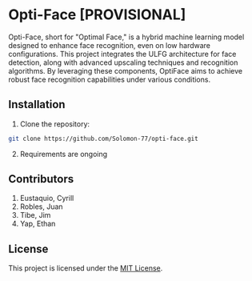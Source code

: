# Opti-Face [PROVISIONAL]

Opti-Face, short for "Optimal Face," is a hybrid machine learning model designed to enhance face recognition, even on low hardware configurations. This project integrates the ULFG architecture for face detection, along with advanced upscaling techniques and recognition algorithms. By leveraging these components, OptiFace aims to achieve robust face recognition capabilities under various conditions.

## Installation

1. Clone the repository:
```bash
git clone https://github.com/Solomon-77/opti-face.git
```
2. Requirements are ongoing

## Contributors

1. Eustaquio, Cyrill
2. Robles, Juan
3. Tibe, Jim
4. Yap, Ethan

## License

This project is licensed under the [MIT License](LICENSE).